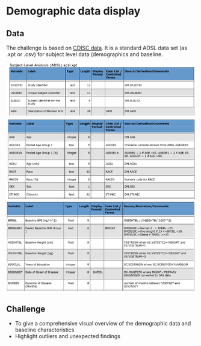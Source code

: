 # Demographic data display

## Data

The challenge is based on [CDISC data](https://github.com/phuse-org/phuse-scripts/tree/master/data/adam/cdiscpilot01). It is a standard ADSL data set (as .xpt or .csv) for subject level data (demographics and baseline.

![](table_1.png)  
![](table_2.png)  
![](table_3.png)  

## Challenge

- To give a comprehensive visual overview of the demographic data and baseline characteristics
- Highlight outliers and unexpected findings